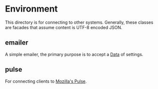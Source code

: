
# Environment

This directory is for connecting to other systems. Generally, these
classes are facades that assume content is UTF-8 encoded JSON.



## emailer

A simple emailer, the primary purpose is to accept a [Data](https://github.com/klahnakoski/mo-dots/blob/dev/docs/README.md)
of settings.


## pulse

For connecting clients to [Mozilla's Pulse](https://pulse.mozilla.org/).


